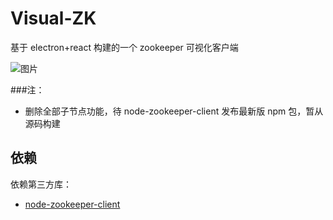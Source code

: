 # Visual-ZK

基于 electron+react 构建的一个 zookeeper 可视化客户端

![图片](https://raw.githubusercontent.com/ghostg00/visual-zk/master/docs/images/visual-zk.jpg)

###注：

- 删除全部子节点功能，待 node-zookeeper-client 发布最新版 npm 包，暂从源码构建

## 依赖

依赖第三方库：

- [node-zookeeper-client](https://github.com/alexguan/node-zookeeper-client)
